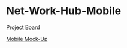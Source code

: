 # Net-Work-Hub-Mobile

[Project Board](https://github.com/users/isa4ac/projects/4)

[Mobile Mock-Up](https://www.figma.com/file/HOHliVBL5WbkDO6eI1eWdF/Net-Work-Hub?type=design&node-id=302-27513&mode=design&t=jHwKvEz6PtKUaJKr-0)
